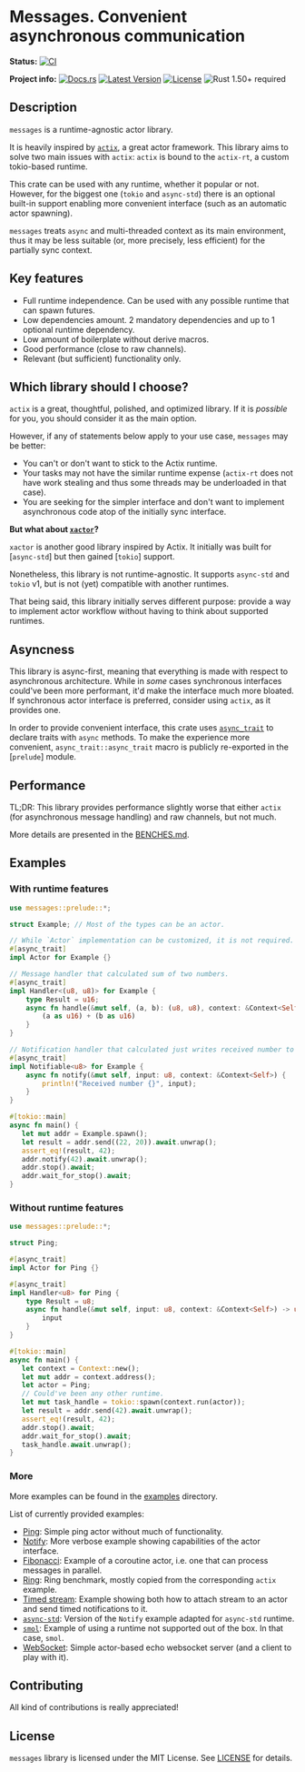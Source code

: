 # Messages. Convenient asynchronous communication

**Status:**
[![CI](https://github.com/popzxc/messages-rs/workflows/CI/badge.svg)](https://github.com/popzxc/messages-rs/actions)

**Project info:**
[![Docs.rs](https://docs.rs/messages/badge.svg)](https://docs.rs/messages)
[![Latest Version](https://img.shields.io/crates/v/messages.svg)](https://crates.io/crates/messages)
[![License](https://img.shields.io/github/license/popzxc/messages-rs.svg)](https://github.com/popzxc/messages-rs)
![Rust 1.50+ required](https://img.shields.io/badge/rust-1.50+-blue.svg?label=Rust)

## Description

`messages` is a runtime-agnostic actor library.

It is heavily inspired by [`actix`][actix], a great actor framework.
This library aims to solve two main issues with `actix`:
`actix` is bound to the `actix-rt`, a custom tokio-based runtime.

This crate can be used with any runtime, whether it popular or not.
However, for the biggest one (`tokio` and `async-std`) there is an optional
built-in support enabling more convenient interface (such as an automatic
actor spawning).

`messages` treats `async` and multi-threaded context as its main environment,
thus it may be less suitable (or, more precisely, less efficient) for the partially
sync context.

[actix]: https://crates.io/crates/actix

## Key features

- Full runtime independence. Can be used with any possible runtime that can spawn futures.
- Low dependencies amount. 2 mandatory dependencies and up to 1 optional runtime dependency.
- Low amount of boilerplate without derive macros.
- Good performance (close to raw channels).
- Relevant (but sufficient) functionality only.

## Which library should I choose?

`actix` is a great, thoughtful, polished, and optimized library. If it is *possible*
for you, you should consider it as the main option.

However, if any of statements below apply to your use case, `messages` may be better:

- You can't or don't want to stick to the Actix runtime.
- Your tasks may not have the similar runtime expense (`actix-rt` does not have work stealing
  and thus some threads may be underloaded in that case).
- You are seeking for the simpler interface and don't want to implement asynchronous code atop
  of the initially sync interface.
  
**But what about [`xactor`](https://crates.io/crates/xactor)?**

`xactor` is another good library inspired by Actix. It initially was built for [`async-std`] but
then gained [`tokio`] support.

Nonetheless, this library is not runtime-agnostic. It supports `async-std` and `tokio` v1, but
is not (yet) compatible with another runtimes.

That being said, this library initially serves different purpose: provide a way to implement
actor workflow without having to think about supported runtimes.

## Asyncness

This library is async-first, meaning that everything is made with respect to asynchronous architecture.
While in *some* cases synchronous interfaces could've been more performant, it'd make the interface much
more bloated. If synchronous actor interface is preferred, consider using `actix`, as it provides one.

In order to provide convenient interface, this crate uses [`async_trait`](https://docs.rs/async-trait/)
to declare traits with `async` methods.
To make the experience more convenient, `async_trait::async_trait` macro is publicly re-exported
in the [`prelude`] module.

## Performance

TL;DR: This library provides performance slightly worse that either `actix` (for asynchronous message handling)
and raw channels, but not much.

More details are presented in the [BENCHES.md](./BENCHES.md).

## Examples

### With runtime features

```rust
use messages::prelude::*;

struct Example; // Most of the types can be an actor.

// While `Actor` implementation can be customized, it is not required.
#[async_trait]
impl Actor for Example {}

// Message handler that calculated sum of two numbers.
#[async_trait]
impl Handler<(u8, u8)> for Example {
    type Result = u16;
    async fn handle(&mut self, (a, b): (u8, u8), context: &Context<Self>) -> u16 {
        (a as u16) + (b as u16)
    }
}

// Notification handler that calculated just writes received number to stdout.
#[async_trait]
impl Notifiable<u8> for Example {
    async fn notify(&mut self, input: u8, context: &Context<Self>) {
        println!("Received number {}", input);
    }
}

#[tokio::main]
async fn main() {
   let mut addr = Example.spawn();
   let result = addr.send((22, 20)).await.unwrap();
   assert_eq!(result, 42);
   addr.notify(42).await.unwrap();
   addr.stop().await;
   addr.wait_for_stop().await;  
}
```

### Without runtime features

```rust
use messages::prelude::*;

struct Ping;

#[async_trait]
impl Actor for Ping {}

#[async_trait]
impl Handler<u8> for Ping {
    type Result = u8;
    async fn handle(&mut self, input: u8, context: &Context<Self>) -> u8 {
        input
    }
}

#[tokio::main]
async fn main() {
   let context = Context::new();
   let mut addr = context.address();
   let actor = Ping;
   // Could've been any other runtime.
   let mut task_handle = tokio::spawn(context.run(actor));
   let result = addr.send(42).await.unwrap();
   assert_eq!(result, 42);
   addr.stop().await;
   addr.wait_for_stop().await;
   task_handle.await.unwrap();
}
```

### More

More examples can be found in the [examples](./examples) directory.

List of currently provided examples:

- [Ping](./examples/01_ping.rs): Simple ping actor without much of functionality.
- [Notify](./examples/02_notify.rs): More verbose example showing capabilities of the actor interface.
- [Fibonacci](./examples/03_fibonacci.rs): Example of a coroutine actor, i.e. one that can process messages in parallel.
- [Ring](./examples/04_ring.rs): Ring benchmark, mostly copied from the corresponding `actix` example.
- [Timed stream](./examples/05_timed_stream.rs): Example showing both how to attach stream to an actor and send timed notifications to it.
- [`async-std`](./examples/06_async_std.rs): Version of the `Notify` example adapted for `async-std` runtime.
- [`smol`](./examples/07_no_runtime.rs): Example of using a runtime not supported out of the box. In that case, `smol`.
- [WebSocket](./examples/08_websocket.rs): Simple actor-based echo websocket server (and a client to play with it).


## Contributing

All kind of contributions is really appreciated!

## License

`messages` library is licensed under the MIT License. See [LICENSE](LICENSE) for details.
